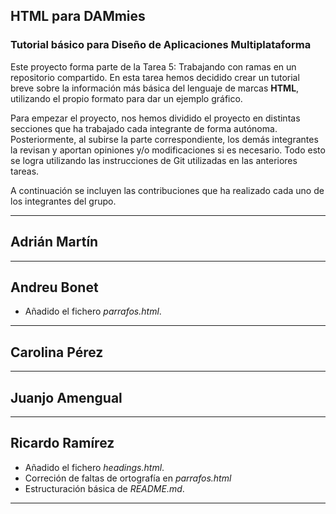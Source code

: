 ## HTML para DAMmies
### Tutorial básico para Diseño de Aplicaciones Multiplataforma
Este proyecto forma parte de la Tarea 5: Trabajando con ramas en un repositorio compartido. En esta tarea hemos decidido crear un tutorial breve sobre la información más básica del lenguaje de marcas **HTML**, utilizando el propio formato para dar un ejemplo gráfico.

Para empezar el proyecto, nos hemos dividido el proyecto en distintas secciones que ha trabajado cada integrante de forma autónoma. Posteriormente, al subirse la parte correspondiente, los demás integrantes la revisan y aportan opiniones y/o modificaciones si es necesario. Todo esto se logra utilizando las instrucciones de Git utilizadas en las anteriores tareas.

A continuación se incluyen las contribuciones que ha realizado cada uno de los integrantes del grupo.

---
## Adrián Martín
---
## Andreu Bonet
* Añadido el fichero *parrafos.html*.
---
## Carolina Pérez
---
## Juanjo Amengual
---
## Ricardo Ramírez
* Añadido el fichero *headings.html*.
* Correción de faltas de ortografía en *parrafos.html*
* Estructuración básica de *README.md*.
---
